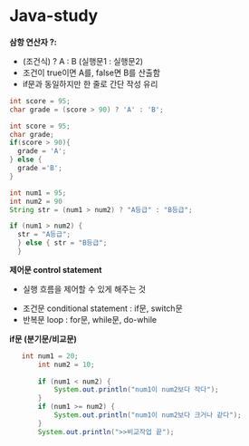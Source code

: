 # Java-study


**삼항 연산자 ?:**
- (조건식) ? A : B (실행문1 : 실행문2) 
- 조건이 true이면 A를, false면 B를 산출함
- if문과 동일하지만 한 줄로 간단 작성 유리

```java
int score = 95; 
char grade = (score > 90) ? 'A' : 'B';
```

```java
int score = 95;
char grade;
if(score > 90){
  grade = 'A';
} else {
  grade ='B';
}
```

```java
int num1 = 95;
int num2 = 90
String str = (num1 > num2) ? "A등급" : "B등급";
```

```java
if (num1 > num2) {
  str = "A등급";
  } else { str = "B등급";
  }
  ```
  

**제어문 control statement**
- 실행 흐름을 제어할 수 있게 해주는 것
 * 조건문 conditional statement : if문, switch문
 * 반복문 loop : for문, while문, do-while
 
 **if문 (분기문/비교문)**
 ```java
    int num1 = 20;
		int num2 = 10;
		
		if (num1 < num2) {
			System.out.println("num1이 num2보다 작다");
		}
		if (num1 >= num2) {
			System.out.println("num1이 num2보다 크거나 같다");
		}
		System.out.println(">>비교작업 끝");
 ```
 
 
 
 
